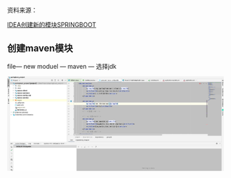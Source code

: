 资料来源：


[IDEA创建新的模块SPRINGBOOT](https://www.cnblogs.com/jthr/p/15504032.html)

## 创建maven模块

file— new moduel — maven — 选择jdk


![](file/Apr-28-2022%2018-02-44.gif ':size=80%')




